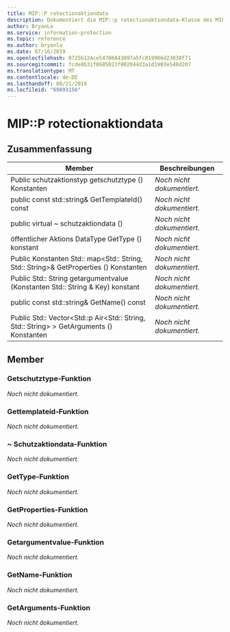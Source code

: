 ```yaml
---
title: MIP::P rotectionaktiondata
description: Dokumentiert die MIP::p rotectionaktiondata-Klasse des MIP-SDK (Microsoft Information Protection).
author: BryanLa
ms.service: information-protection
ms.topic: reference
ms.author: bryanla
ms.date: 07/16/2019
ms.openlocfilehash: 0725b124ce54706843897a5fc019906d23038f71
ms.sourcegitcommit: fcde8b31f8685023f002044d3a1d1903e548d207
ms.translationtype: MT
ms.contentlocale: de-DE
ms.lasthandoff: 08/21/2019
ms.locfileid: "69893156"
---
```

# <a name="class-mipprotectionactiondata"></a>MIP::P rotectionaktiondata 
  
## <a name="summary"></a>Zusammenfassung
 Member                        | Beschreibungen                                
--------------------------------|---------------------------------------------
Public schutzaktionstyp getschutztype () Konstanten  | _Noch nicht dokumentiert._
public const std::string& GetTemplateId() const  | _Noch nicht dokumentiert._
public virtual ~ schutzaktiondata ()  | _Noch nicht dokumentiert._
öffentlicher Aktions DataType GetType () konstant  | _Noch nicht dokumentiert._
Public Konstanten Std:: map\<Std:: String, Std:: String\>& GetProperties () Konstanten  | _Noch nicht dokumentiert._
Public Std:: String getargumentvalue (Konstanten Std:: String & Key) konstant  | _Noch nicht dokumentiert._
public const std::string& GetName() const  | _Noch nicht dokumentiert._
Public Std:: Vector\<Std::p Air\<Std:: String, Std:: String\> \> GetArguments () Konstanten  | _Noch nicht dokumentiert._
  
## <a name="members"></a>Member
  
### <a name="getprotectiontype-function"></a>Getschutztype-Funktion
_Noch nicht dokumentiert._

  
### <a name="gettemplateid-function"></a>Gettemplateid-Funktion
_Noch nicht dokumentiert._

  
### <a name="protectionactiondata-function"></a>~ Schutzaktiondata-Funktion
_Noch nicht dokumentiert._

  
### <a name="gettype-function"></a>GetType-Funktion
_Noch nicht dokumentiert._

  
### <a name="getproperties-function"></a>GetProperties-Funktion
_Noch nicht dokumentiert._

  
### <a name="getargumentvalue-function"></a>Getargumentvalue-Funktion
_Noch nicht dokumentiert._

  
### <a name="getname-function"></a>GetName-Funktion
_Noch nicht dokumentiert._

  
### <a name="getarguments-function"></a>GetArguments-Funktion
_Noch nicht dokumentiert._
